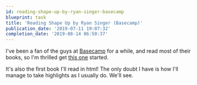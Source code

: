```yaml
---
id: reading-shape-up-by-ryan-singer-basecamp
blueprint: task
title: 'Reading Shape Up by Ryan Singer (Basecamp)'
publication_date: '2019-07-11 19:07:32'
completion_date: '2019-08-14 06:50:37'
---
```


I've been a fan of the guys at [Basecamp](https://basecamp.com/) for a while, and read most of their books, so I'm thrilled get [this one](https://basecamp.com/shapeup) started.

It's also the first book I'll read in html! The only doubt I have is how I'll manage to take highlights as I usually do. We'll see.
